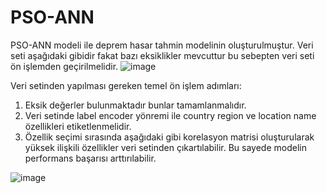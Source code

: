 # PSO-ANN
PSO-ANN modeli ile deprem hasar tahmin modelinin oluşturulmuştur. Veri seti aşağıdaki gibidir fakat bazı eksiklikler mevcuttur bu sebepten veri seti ön işlemden geçirilmelidir. 
![image](https://user-images.githubusercontent.com/9701895/224983617-43616b35-3749-4b1a-81a2-f9dd0fd725b5.png)

Veri setinden yapılması gereken temel ön işlem adımları:
  1. Eksik değerler bulunmaktadır bunlar tamamlanmalıdır.
  2. Veri setinde label encoder yönremi ile country region ve location name özellikleri etiketlenmelidir.
  3. Özellik seçimi sırasında aşağıdaki gibi korelasyon matrisi oluşturularak yüksek ilişkili özellikler veri setinden çıkartılabilir. 
Bu sayede modelin performans başarısı arttırılabilir.

![image](https://user-images.githubusercontent.com/9701895/224981855-e03e9887-1fa6-4ea7-b5b1-f8e00cf5e5ba.png)


